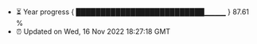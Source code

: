 - ⏳ Year progress { ██████████████████████████▁▁▁▁ } 87.61 %
- ⏰ Updated on Wed, 16 Nov 2022 18:27:18 GMT

